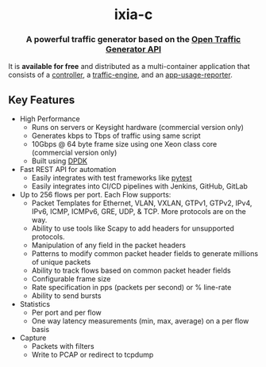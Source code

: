 # <h1 align="center">ixia-c</h1>

<h3 align="center">
  A powerful traffic generator based on the <a href="https://github.com/open-traffic-generator/models" target="_blank">Open Traffic Generator API</a>
</h3>

It is **available for free** and distributed as a multi-container application that consists of a [controller](https://github.com/orgs/open-traffic-generator/packages/container/package/keng-controller), a [traffic-engine](https://github.com/orgs/open-traffic-generator/packages/container/package/ixia-c-traffic-engine), and an [app-usage-reporter](https://github.com/orgs/open-traffic-generator/packages/container/package/ixia-c-app-usage-reporter).

## Key Features

* High Performance
  * Runs on servers or Keysight hardware (commercial version only)
  * Generates kbps to Tbps of traffic using same script
  * 10Gbps @ 64 byte frame size using one Xeon class core (commercial version only)
  * Built using [DPDK](https://www.dpdk.org)
* Fast REST API for automation
  * Easily integrates with test frameworks like [pytest](https://www.pytest.org)
  * Easily integrates into CI/CD pipelines with Jenkins, GitHub, GitLab
* Up to 256 flows per port.  Each Flow supports:
  * Packet Templates for Ethernet, VLAN, VXLAN, GTPv1, GTPv2, IPv4, IPv6, ICMP, ICMPv6, GRE, UDP, & TCP.  More protocols are on the way.
  * Ability to use tools like Scapy to add headers for unsupported protocols.
  * Manipulation of any field in the packet headers
  * Patterns to modify common packet header fields to generate millions of unique packets
  * Ability to track flows based on common packet header fields
  * Configurable frame size
  * Rate specification in pps (packets per second) or % line-rate
  * Ability to send bursts
* Statistics
  * Per port and per flow
  * One way latency measurements (min, max, average) on a per flow basis
* Capture
  * Packets with filters
  * Write to PCAP or redirect to tcpdump
